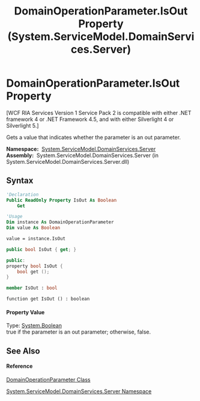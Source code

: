 ﻿---
title: DomainOperationParameter.IsOut Property  (System.ServiceModel.DomainServices.Server)
TOCTitle: IsOut Property
ms:assetid: P:System.ServiceModel.DomainServices.Server.DomainOperationParameter.IsOut
ms:mtpsurl: https://msdn.microsoft.com/en-us/library/system.servicemodel.domainservices.server.domainoperationparameter.isout(v=VS.91)
ms:contentKeyID: 28755172
ms.date: 01/27/2012
mtps_version: v=VS.91
f1_keywords:
- System.ServiceModel.DomainServices.Server.DomainOperationParameter.IsOut
- System.ServiceModel.DomainServices.Server.DomainOperationParameter.get_IsOut
dev_langs:
- CSharp
- JScript
- VB
- FSharp
- c++
api_location:
- System.ServiceModel.DomainServices.Server.dll
api_name:
- System.ServiceModel.DomainServices.Server.DomainOperationParameter.get_IsOut
- System.ServiceModel.DomainServices.Server.DomainOperationParameter.IsOut
api_type:
- Managed
topic_type:
- apiref
- kbSyntax
product_family_name: VS
ROBOTS: INDEX,FOLLOW
---

# DomainOperationParameter.IsOut Property

\[WCF RIA Services Version 1 Service Pack 2 is compatible with either .NET framework 4 or .NET Framework 4.5, and with either Silverlight 4 or Silverlight 5.\]

Gets a value that indicates whether the parameter is an out parameter.

**Namespace:**  [System.ServiceModel.DomainServices.Server](ff423220\(v=vs.91\).md)  
**Assembly:**  System.ServiceModel.DomainServices.Server (in System.ServiceModel.DomainServices.Server.dll)

## Syntax

``` vb
'Declaration
Public ReadOnly Property IsOut As Boolean
    Get
```

``` vb
'Usage
Dim instance As DomainOperationParameter
Dim value As Boolean

value = instance.IsOut
```

``` csharp
public bool IsOut { get; }
```

``` c++
public:
property bool IsOut {
    bool get ();
}
```

``` fsharp
member IsOut : bool
```

``` jscript
function get IsOut () : boolean
```

#### Property Value

Type: [System.Boolean](https://msdn.microsoft.com/en-us/library/a28wyd50)  
true if the parameter is an out parameter; otherwise, false.  

## See Also

#### Reference

[DomainOperationParameter Class](ff422362\(v=vs.91\).md)

[System.ServiceModel.DomainServices.Server Namespace](ff423220\(v=vs.91\).md)

